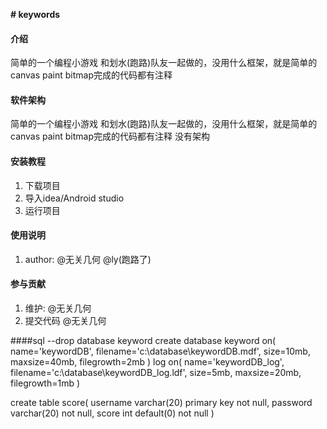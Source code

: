  **# keywords** 

#### 介绍
简单的一个编程小游戏 和划水(跑路)队友一起做的，没用什么框架，就是简单的canvas paint bitmap完成的代码都有注释 

#### 软件架构
简单的一个编程小游戏 和划水(跑路)队友一起做的，没用什么框架，就是简单的canvas paint bitmap完成的代码都有注释
没有架构



#### 安装教程


    
1. 下载项目
1. 导入idea/Android studio
1. 运行项目


#### 使用说明

1.  author: @无关几何 @ly(跑路了)


#### 参与贡献

1.   维护: @无关几何
1.   提交代码 @无关几何

  
  ####sql
  --drop database keyword
  create database keyword on(
  name='keywordDB',
  filename='c:\database\keywordDB.mdf',
  size=10mb,
  maxsize=40mb,
  filegrowth=2mb
  ) log on(
  name='keywordDB_log',
  filename='c:\database\keywordDB_log.ldf',
  size=5mb,
  maxsize=20mb,
  filegrowth=1mb
  )
  
  create table score(
  	username varchar(20) primary key not null,
  	password varchar(20) not null,
  	score int default(0) not null
  )



